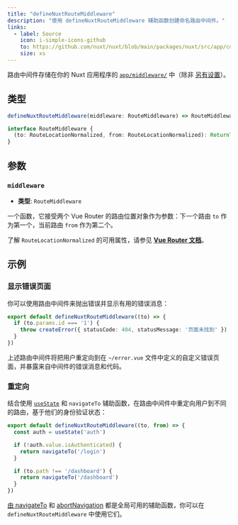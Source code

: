 ```yaml
---
title: "defineNuxtRouteMiddleware"
description: "使用 defineNuxtRouteMiddleware 辅助函数创建命名路由中间件。"
links:
  - label: Source
    icon: i-simple-icons-github
    to: https://github.com/nuxt/nuxt/blob/main/packages/nuxt/src/app/composables/router.ts
    size: xs
---
```


路由中间件存储在你的 Nuxt 应用程序的 [`app/middleware/`](/docs/guide/directory-structure/app/middleware) 中（除非 [另有设置](/docs/api/nuxt-config#middleware)）。

## 类型

```ts
defineNuxtRouteMiddleware(middleware: RouteMiddleware) => RouteMiddleware

interface RouteMiddleware {
  (to: RouteLocationNormalized, from: RouteLocationNormalized): ReturnType<NavigationGuard>
}
```

## 参数

### `middleware`

- **类型**: `RouteMiddleware`

一个函数，它接受两个 Vue Router 的路由位置对象作为参数：下一个路由 `to` 作为第一个，当前路由 `from` 作为第二个。

了解 `RouteLocationNormalized` 的可用属性，请参见 **[Vue Router 文档](https://router.vuejs.org/api/type-aliases/RouteLocationNormalized.html)**。

## 示例

### 显示错误页面

你可以使用路由中间件来抛出错误并显示有用的错误消息：

```ts [app/middleware/error.ts]
export default defineNuxtRouteMiddleware((to) => {
  if (to.params.id === '1') {
    throw createError({ statusCode: 404, statusMessage: '页面未找到' })
  }
})
```

上述路由中间件将把用户重定向到在 `~/error.vue` 文件中定义的自定义错误页面，并暴露来自中间件的错误消息和代码。

### 重定向

结合使用 [`useState`](/docs/api/composables/use-state) 和 `navigateTo` 辅助函数，在路由中间件中重定向用户到不同的路由，基于他们的身份验证状态：

```ts [app/middleware/auth.ts]
export default defineNuxtRouteMiddleware((to, from) => {
  const auth = useState('auth')

  if (!auth.value.isAuthenticated) {
    return navigateTo('/login')
  }

  if (to.path !== '/dashboard') {
    return navigateTo('/dashboard')
  }
})
```

[由 navigateTo](/docs/api/utils/navigate-to) 和 [abortNavigation](/docs/api/utils/abort-navigation) 都是全局可用的辅助函数，你可以在 `defineNuxtRouteMiddleware` 中使用它们。
